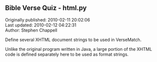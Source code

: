 ## Bible Verse Quiz - html.py  
Originally published: 2010-02-11 20:02:06  
Last updated: 2010-02-12 04:22:31  
Author: Stephen Chappell  
  
Define several XHTML document strings to be used in VerseMatch.

Unlike the original program written in Java, a large portion of the
XHTML code is defined separately here to be used as format strings.